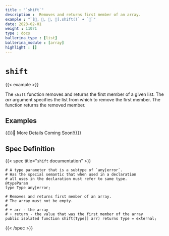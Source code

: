 ```yaml
---
title : "`shift`"
description :  Removes and returns first member of an array.
example : "`[🍎, 🍇, 🍌, 🍓].shift()` ➜ `🍎`"
date: 2023-02-01
weight : 11071
type : docs
ballerina_type : [list]
ballerina_module : [array]
highlight : []
---
```


# `shift`

{{< example >}}

The `shift` function removes and returns the first member of a given list. The _arr_ argument specifies the list from which to remove the first member. The function returns the removed member.

## Examples

{{<hint>}}🚧 More Details Coming Soon!{{</hint>}}

## Spec Definition

{{< spec title="`shift` documentation" >}}

```ballerina
# A type parameter that is a subtype of `any|error`.
# Has the special semantic that when used in a declaration
# all uses in the declaration must refer to same type.
@typeParam
type Type any|error;

# Removes and returns first member of an array.
# The array must not be empty.
#
# + arr - the array
# + return - the value that was the first member of the array
public isolated function shift(Type[] arr) returns Type = external;
```

{{< /spec >}}
